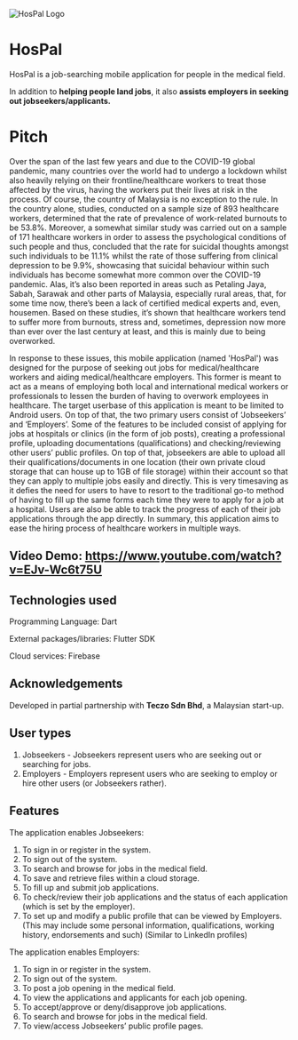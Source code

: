 
![HosPal Logo](https://user-images.githubusercontent.com/96708800/199993708-65eff58c-fdff-4a29-96ec-2960ca0edf85.png)
# HosPal

HosPal is a job-searching mobile application for people in the medical field.

In addition to **helping people land jobs**, it also **assists employers in seeking out jobseekers/applicants.**

# Pitch
Over the span of the last few years and due to the COVID-19 global pandemic, many countries over the world had to undergo a lockdown whilst also heavily relying on their frontline/healthcare workers to treat those affected by the virus, having the workers put their lives at risk in the process. Of course, the country of Malaysia is no exception to the rule. In the country alone, studies, conducted on a sample size of 893 healthcare workers, determined that the rate of prevalence of work-related burnouts to be 53.8%. Moreover, a somewhat similar study was carried out on a sample of 171 healthcare workers in order to assess the psychological conditions of such people and thus, concluded that the rate for suicidal thoughts amongst such individuals to be 11.1% whilst the rate of those suffering from clinical depression to be 9.9%, showcasing that suicidal behaviour within such individuals has become somewhat more common over the COVID-19 pandemic. Alas, it’s also been reported in areas such as Petaling Jaya, Sabah, Sarawak and other parts of Malaysia, especially rural areas, that, for some time now, there’s been a lack of certified medical experts and, even, housemen. Based on these studies, it’s shown that healthcare workers tend to suffer more from burnouts, stress and, sometimes, depression now more than ever over the last century at least, and this is mainly due to being overworked.

In response to these issues, this mobile application (named 'HosPal') was designed for the purpose of seeking out jobs for medical/healthcare workers and aiding medical/healthcare employers. This former is meant to act as a means of employing both local and international medical workers or professionals to lessen the burden of having to overwork employees in healthcare. The target userbase of this application is meant to be limited to Android users. On top of that, the two primary users consist of ‘Jobseekers’ and ‘Employers’. Some of the features to be included consist of applying for jobs at hospitals or clinics (in the form of job posts), creating a professional profile, uploading documentations (qualifications) and checking/reviewing other users’ public profiles. On top of that, jobseekers are able to upload all their qualifications/documents in one location (their own private cloud storage that can house up to 1GB of file storage) within their account so that they can apply to multiple jobs easily and directly. This is very timesaving as it defies the need for users to have to resort to the traditional go-to method of having to fill up the same forms each time they were to apply for a job at a hospital. Users are also be able to track the progress of each of their job applications through the app directly. In summary, this application aims to ease the hiring process of healthcare workers in multiple ways.

## Video Demo: https://www.youtube.com/watch?v=EJv-Wc6t75U

## Technologies used
Programming Language: Dart

External packages/libraries: Flutter SDK

Cloud services: Firebase

## Acknowledgements
Developed in partial partnership with **Teczo Sdn Bhd**, a Malaysian start-up.

## User types
1. Jobseekers - Jobseekers represent users who are seeking out or searching for jobs.
2. Employers - Employers represent users who are seeking to employ or hire other users (or Jobseekers rather).

## Features

The application enables Jobseekers:
1. To sign in or register in the system.
2. To sign out of the system.
3. To search and browse for jobs in the medical field. 
4. To save and retrieve files within a cloud storage.
5. To fill up and submit job applications.
6.	To check/review their job applications and the status of each application (which is set by the employer).
7.	To set up and modify a public profile that can be viewed by Employers. (This may include some personal information, qualifications, working history, endorsements and such) (Similar to LinkedIn profiles)

The application enables Employers:
1. To sign in or register in the system.
2. To sign out of the system.
3. To post a job opening in the medical field.
4. To view the applications and applicants for each job opening.
5.	To accept/approve or deny/disapprove job applications.
6.	To search and browse for jobs in the medical field. 
7. To view/access Jobseekers’ public profile pages.
